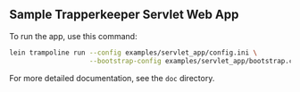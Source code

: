 Sample Trapperkeeper Servlet Web App
---------------------------------

To run the app, use this command:

```sh
lein trampoline run --config examples/servlet_app/config.ini \
                    --bootstrap-config examples/servlet_app/bootstrap.cfg

```

For more detailed documentation, see the `doc` directory.
